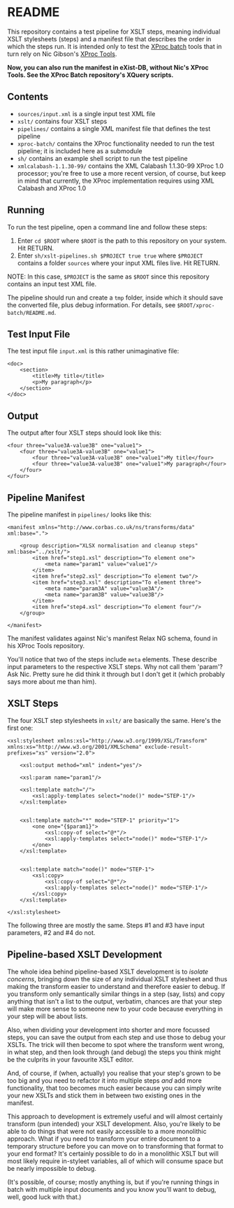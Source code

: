 # README

This repository contains a test pipeline for XSLT steps, meaning individual XSLT stylesheets (steps) and a manifest file that describes the order in which the steps run. It is intended only to test the [XProc batch](https://github.com/sgmlguru/xproc-batch) tools that in turn rely on Nic Gibson's [XProc Tools](https://github.com/Corbas/xproc-tools).

**Now, you can also run the manifest in eXist-DB, without Nic's XProc Tools. See the XProc Batch repository's XQuery scripts.**


## Contents

* `sources/input.xml` is a single input test XML file
* `xslt/` contains four XSLT steps
* `pipelines/` contains a single XML manifest file that defines the test pipeline
* `xproc-batch/` contains the XProc functionality needed to run the test pipeline; it is included here as a submodule
* `sh/` contains an example shell script to run the test pipeline
* `xmlcalabash-1.1.30-99/` contains the XML Calabash 1.1.30-99 XProc 1.0 processor; you're free to use a more recent version, of course, but keep in mind that currently, the XProc implementation requires using XML Calabash and XProc 1.0


## Running

To run the test pipeline, open a command line and follow these steps:

1. Enter `cd $ROOT` where `$ROOT` is the path to this repository on your system. Hit RETURN.
2. Enter `sh/xslt-pipelines.sh $PROJECT true true` where `$PROJECT` contains a folder `sources` where your input XML files live. Hit RETURN. 

NOTE: In this case, `$PROJECT` is the same as `$ROOT` since this repository contains an input test XML file.

The pipeline should run and create a `tmp` folder, inside which it should save the converted file, plus debug information. For details, see `$ROOT/xproc-batch/README.md`.


## Test Input File

The test input file `input.xml` is this rather unimaginative file:

```
<doc>
    <section>
        <title>My title</title>
        <p>My paragraph</p>
    </section>
</doc>
```


## Output

The output after four XSLT steps should look like this:

```
<four three="value3A-value3B" one="value1">
    <four three="value3A-value3B" one="value1">
        <four three="value3A-value3B" one="value1">My title</four>
        <four three="value3A-value3B" one="value1">My paragraph</four>
    </four>
</four>
```


## Pipeline Manifest

The pipeline manifest in `pipelines/` looks like this:

```
<manifest xmlns="http://www.corbas.co.uk/ns/transforms/data" xml:base=".">
    
    <group description="XLSX normalisation and cleanup steps" xml:base="../xslt/">
        <item href="step1.xsl" description="To element one">
            <meta name="param1" value="value1"/>
        </item>
        <item href="step2.xsl" description="To element two"/>
        <item href="step3.xsl" description="To element three">
            <meta name="param3A" value="value3A"/>
            <meta name="param3B" value="value3B"/>
        </item>
        <item href="step4.xsl" description="To element four"/>
    </group>
    
</manifest>
```

The manifest validates against Nic's manifest Relax NG schema, found in his XProc Tools repository.

You'll notice that two of the steps include `meta` elements. These describe input parameters to the respective XSLT steps. Why not call them 'param'? Ask Nic. Pretty sure he did think it through but I don't get it (which probably says more about me than him).


## XSLT Steps

The four XSLT step stylesheets in `xslt/` are basically the same. Here's the first one:

```
<xsl:stylesheet xmlns:xsl="http://www.w3.org/1999/XSL/Transform" xmlns:xs="http://www.w3.org/2001/XMLSchema" exclude-result-prefixes="xs" version="2.0">
    
    <xsl:output method="xml" indent="yes"/>
    
    <xsl:param name="param1"/>
    
    <xsl:template match="/">
        <xsl:apply-templates select="node()" mode="STEP-1"/>
    </xsl:template>
    
    
    <xsl:template match="*" mode="STEP-1" priority="1">
        <one one="{$param1}">
            <xsl:copy-of select="@*"/>
            <xsl:apply-templates select="node()" mode="STEP-1"/>
        </one>
    </xsl:template>
    
    
    <xsl:template match="node()" mode="STEP-1">
        <xsl:copy>
            <xsl:copy-of select="@*"/>
            <xsl:apply-templates select="node()" mode="STEP-1"/>
        </xsl:copy>
    </xsl:template>
    
</xsl:stylesheet>
```

The following three are mostly the same. Steps #1 and #3 have input parameters, #2 and #4 do not.


## Pipeline-based XSLT Development

The whole idea behind pipeline-based XSLT development is to *isolate concerns*, bringing down the size of any individual XSLT stylesheet and thus making the transform easier to understand and therefore easier to debug. If you transform only semantically similar things in a step (say, lists) and copy anything that isn't a list to the output, verbatim, chances are that your step will make more sense to someone new to your code because everything in your step will be about lists.

Also, when dividing your development into shorter and more focussed steps, you can save the output from each step and use those to debug your XSLTs. The trick will then become to spot where the transform went wrong, in what step, and then look through (and debug) the steps you think might be the culprits in your favourite XSLT editor.

And, of course, if (when, actually) you realise that your step's grown to be too big and you need to refactor it into multiple steps *and* add more functionality, that too becomes much easier because you can simply write your new XSLTs and stick them in between two existing ones in the manifest.

This approach to development is extremely useful and will almost certainly transform (pun intended) your XSLT development. Also, you're likely to be able to do things that were not easily accessible to a more monolithic approach. What if you need to transform your entire document to a temporary structure before you can move on to transforming that format to your end format? It's certainly possible to do in a monolithic XSLT but will most likely require in-styleet variables, all of which will consume space but be nearly impossible to debug.

(It's possible, of course; mostly anything is, but if you're running things in batch with multiple input documents and you know you'll want to debug, well, good luck with that.)


